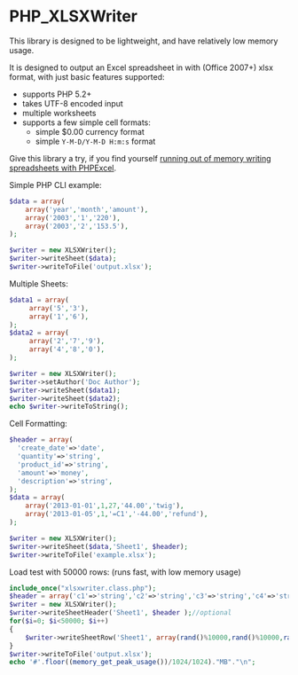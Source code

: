 PHP_XLSXWriter
==============

This library is designed to be lightweight, and have relatively low memory usage.

It is designed to output an Excel spreadsheet in with (Office 2007+) xlsx format, with just basic features supported:
* supports PHP 5.2+
* takes UTF-8 encoded input
* multiple worksheets
* supports a few simple cell formats:
  * simple $0.00 currency format 
  * simple ``Y-M-D/Y-M-D H:m:s`` format

Give this library a try, if you find yourself [running out of memory writing spreadsheets with PHPExcel](http://www.zedwood.com/article/php_xlsxwriter-performance-comparison).

Simple PHP CLI example:
```php
$data = array(
    array('year','month','amount'),
    array('2003','1','220'),
    array('2003','2','153.5'),
);

$writer = new XLSXWriter();
$writer->writeSheet($data);
$writer->writeToFile('output.xlsx');
```

Multiple Sheets:
```php
$data1 = array(  
     array('5','3'),
     array('1','6'),
);
$data2 = array(  
     array('2','7','9'),
     array('4','8','0'),
);

$writer = new XLSXWriter();
$writer->setAuthor('Doc Author');
$writer->writeSheet($data1);
$writer->writeSheet($data2);
echo $writer->writeToString();
```

Cell Formatting:
```php
$header = array(
  'create_date'=>'date',
  'quantity'=>'string',
  'product_id'=>'string',
  'amount'=>'money',
  'description'=>'string',
);
$data = array(
    array('2013-01-01',1,27,'44.00','twig'),
    array('2013-01-05',1,'=C1','-44.00','refund'),
);

$writer = new XLSXWriter();
$writer->writeSheet($data,'Sheet1', $header);
$writer->writeToFile('example.xlsx');
```

Load test with 50000 rows: (runs fast, with low memory usage)
```php
include_once("xlsxwriter.class.php");
$header = array('c1'=>'string','c2'=>'string','c3'=>'string','c4'=>'string');
$writer = new XLSXWriter();
$writer->writeSheetHeader('Sheet1', $header );//optional
for($i=0; $i<50000; $i++)
{
    $writer->writeSheetRow('Sheet1', array(rand()%10000,rand()%10000,rand()%10000,rand()%10000) );
}
$writer->writeToFile('output.xlsx');
echo '#'.floor((memory_get_peak_usage())/1024/1024)."MB"."\n";
```
